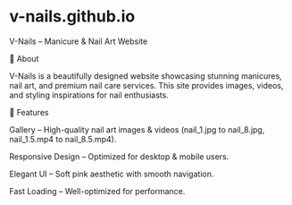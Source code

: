 # v-nails.github.io
V-Nails – Manicure & Nail Art Website

🌸 About

V-Nails is a beautifully designed website showcasing stunning manicures, nail art, and premium nail care services. This site provides images, videos, and styling inspirations for nail enthusiasts.

💅 Features

Gallery – High-quality nail art images & videos (nail_1.jpg to nail_8.jpg, nail_1.5.mp4 to nail_8.5.mp4).

Responsive Design – Optimized for desktop & mobile users.

Elegant UI – Soft pink aesthetic with smooth navigation.

Fast Loading – Well-optimized for performance.
